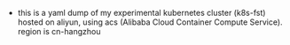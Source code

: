 - this is a yaml dump of my experimental kubernetes cluster (k8s-fst) hosted on aliyun, using acs (Alibaba Cloud Container Compute Service). region is cn-hangzhou